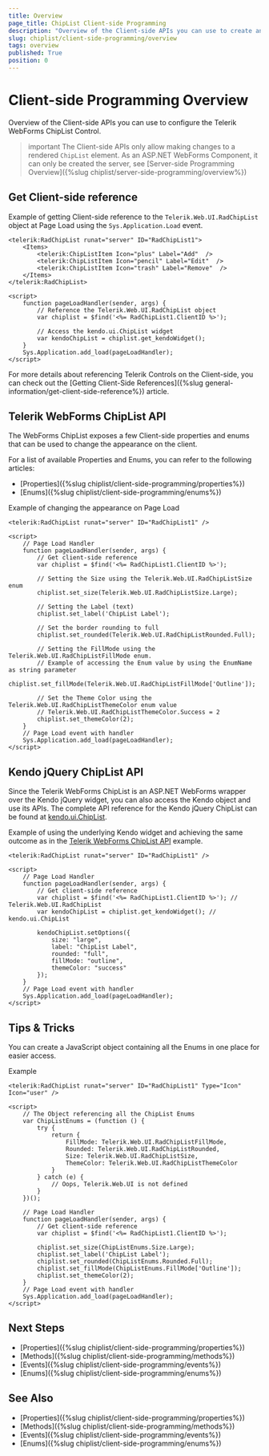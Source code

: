 ```yaml
---
title: Overview
page_title: ChipList Client-side Programming
description: "Overview of the Client-side APIs you can use to create and configure the Telerik WebForms ChipList Control."
slug: chiplist/client-side-programming/overview
tags: overview
published: True
position: 0
---
```


# Client-side Programming Overview

Overview of the Client-side APIs you can use to configure the Telerik WebForms ChipList Control.

>important The Client-side APIs only allow making changes to a rendered `ChipList` element. As an ASP.NET WebForms Component, it can only be created the server, see [Server-side Programming Overview]({%slug chiplist/server-side-programming/overview%})

## Get Client-side reference

Example of getting Client-side reference to the `Telerik.Web.UI.RadChipList` object at Page Load using the `Sys.Application.Load` event.

````ASP.NET
<telerik:RadChipList runat="server" ID="RadChipList1">
    <Items>
        <telerik:ChipListItem Icon="plus" Label="Add"  />
        <telerik:ChipListItem Icon="pencil" Label="Edit"  />
        <telerik:ChipListItem Icon="trash" Label="Remove"  />
    </Items>
</telerik:RadChipList>

<script>
    function pageLoadHandler(sender, args) {
        // Reference the Telerik.Web.UI.RadChipList object
        var chiplist = $find('<%= RadChipList1.ClientID %>');

        // Access the kendo.ui.ChipList widget
        var kendoChipList = chiplist.get_kendoWidget();
    }
    Sys.Application.add_load(pageLoadHandler);
</script>
````

For more details about referencing Telerik Controls on the Client-side, you can check out the [Getting Client-Side References]({%slug general-information/get-client-side-reference%}) article.

## Telerik WebForms ChipList API

The WebForms ChipList exposes a few Client-side properties and enums that can be used to change the appearance on the client.

For a list of available Properties and Enums, you can refer to the following articles:
- [Properties]({%slug chiplist/client-side-programming/properties%})
- [Enums]({%slug chiplist/client-side-programming/enums%})

Example of changing the appearance on Page Load

````ASP.NET
<telerik:RadChipList runat="server" ID="RadChipList1" />

<script>
    // Page Load Handler
    function pageLoadHandler(sender, args) {
        // Get client-side reference
        var chiplist = $find('<%= RadChipList1.ClientID %>');

        // Setting the Size using the Telerik.Web.UI.RadChipListSize enum
        chiplist.set_size(Telerik.Web.UI.RadChipListSize.Large);

        // Setting the Label (text)
        chiplist.set_label('ChipList Label');

        // Set the border rounding to full
        chiplist.set_rounded(Telerik.Web.UI.RadChipListRounded.Full);

        // Setting the FillMode using the Telerik.Web.UI.RadChipListFillMode enum.
        // Example of accessing the Enum value by using the EnumName as string parameter
        chiplist.set_fillMode(Telerik.Web.UI.RadChipListFillMode['Outline']);

        // Set the Theme Color using the Telerik.Web.UI.RadChipListThemeColor enum value
        // Telerik.Web.UI.RadChipListThemeColor.Success = 2
        chiplist.set_themeColor(2);
    }
    // Page Load event with handler
    Sys.Application.add_load(pageLoadHandler);
</script>
````

## Kendo jQuery ChipList API

Since the Telerik WebForms ChipList is an ASP.NET WebForms wrapper over the Kendo jQuery widget, you can also access the Kendo object and use its APIs. The complete API reference for the Kendo jQuery ChipList can be found at [kendo.ui.ChipList](https://docs.telerik.com/kendo-ui/api/javascript/ui/chiplist).

Example of using the underlying Kendo widget and achieving the same outcome as in the [Telerik WebForms ChipList API](#telerik-webforms-chiplist-api) example.

````ASP.NET
<telerik:RadChipList runat="server" ID="RadChipList1" />

<script>
    // Page Load Handler
    function pageLoadHandler(sender, args) {
        // Get client-side reference
        var chiplist = $find('<%= RadChipList1.ClientID %>'); // Telerik.Web.UI.RadChipList
        var kendoChipList = chiplist.get_kendoWidget(); // kendo.ui.ChipList

        kendoChipList.setOptions({
            size: "large",
            label: "ChipList Label",
            rounded: "full",
            fillMode: "outline",
            themeColor: "success"
        });
    }
    // Page Load event with handler
    Sys.Application.add_load(pageLoadHandler);
</script>
````


## Tips & Tricks

You can create a JavaScript object containing all the Enums in one place for easier access.

Example

````ASP.NET
<telerik:RadChipList runat="server" ID="RadChipList1" Type="Icon" Icon="user" />

<script>
    // The Object referencing all the ChipList Enums
    var ChipListEnums = (function () {
        try {
            return {
                FillMode: Telerik.Web.UI.RadChipListFillMode,
                Rounded: Telerik.Web.UI.RadChipListRounded,
                Size: Telerik.Web.UI.RadChipListSize,
                ThemeColor: Telerik.Web.UI.RadChipListThemeColor
            }
        } catch (e) {
            // Oops, Telerik.Web.UI is not defined
        }
    })();

    // Page Load Handler
    function pageLoadHandler(sender, args) {
        // Get client-side reference
        var chiplist = $find('<%= RadChipList1.ClientID %>');

        chiplist.set_size(ChipListEnums.Size.Large);
        chiplist.set_label('ChipList Label');
        chiplist.set_rounded(ChipListEnums.Rounded.Full);
        chiplist.set_fillMode(ChipListEnums.FillMode['Outline']);
        chiplist.set_themeColor(2);
    }
    // Page Load event with handler
    Sys.Application.add_load(pageLoadHandler);
</script>
````

## Next Steps

- [Properties]({%slug chiplist/client-side-programming/properties%})
- [Methods]({%slug chiplist/client-side-programming/methods%})
- [Events]({%slug chiplist/client-side-programming/events%})
- [Enums]({%slug chiplist/client-side-programming/enums%})


## See Also

- [Properties]({%slug chiplist/client-side-programming/properties%})
- [Methods]({%slug chiplist/client-side-programming/methods%})
- [Events]({%slug chiplist/client-side-programming/events%})
- [Enums]({%slug chiplist/client-side-programming/enums%})
